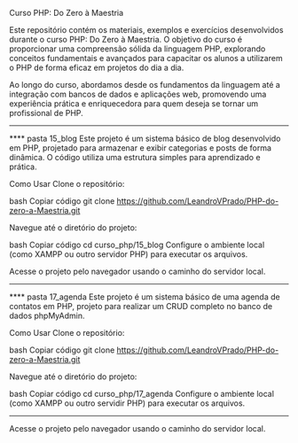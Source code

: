 Curso PHP: Do Zero à Maestria

Este repositório contém os materiais, exemplos e exercícios desenvolvidos durante o curso PHP: Do Zero à Maestria. O objetivo do curso é proporcionar uma compreensão sólida da linguagem PHP, explorando conceitos fundamentais e avançados para capacitar os alunos a utilizarem o PHP de forma eficaz em projetos do dia a dia.

Ao longo do curso, abordamos desde os fundamentos da linguagem até a integração com bancos de dados e aplicações web, promovendo uma experiência prática e enriquecedora para quem deseja se tornar um profissional de PHP.

---------------------------------------------------------------------------------------------------------------------------------------------------------------------------------------------------------------------

**** pasta 15_blog
Este projeto é um sistema básico de blog desenvolvido em PHP, projetado para armazenar e exibir categorias e posts de forma dinâmica. O código utiliza uma estrutura simples para aprendizado e prática.

Como Usar
Clone o repositório:

bash
Copiar código
git clone https://github.com/LeandroVPrado/PHP-do-zero-a-Maestria.git

Navegue até o diretório do projeto:

bash
Copiar código
cd curso_php/15_blog
Configure o ambiente local (como XAMPP ou outro servidor PHP) para executar os arquivos.

Acesse o projeto pelo navegador usando o caminho do servidor local.

---------------------------------------------------------------------------------------------------------------------------------------------------------------------------------------------------------------------

**** pasta 17_agenda
Este projeto é um sistema básico de uma agenda de contatos em PHP, projeto para realizar um CRUD completo no banco de dados phpMyAdmin.

Como Usar
Clone o repositório:

bash
Copiar código
git clone https://github.com/LeandroVPrado/PHP-do-zero-a-Maestria.git

Navegue até o diretório do projeto:

bash
Copiar código
cd curso_php/17_agenda
Configure o ambiente local (como XAMPP ou outro servidir PHP) para executar os arquivos.

---------------------------------------------------------------------------------------------------------------------------------------------------------------------------------------------------------------------

Acesse o projeto pelo navegador  usando o caminho do servidor local.
